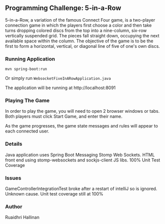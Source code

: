 ## Programming Challenge: 5-in-a-Row

5-in-a-Row, a variation of the famous Connect Four game, is a two-player connection game
in which the players first choose a color and then take turns dropping colored discs from the
top into a nine-column, six-row vertically suspended grid. The pieces fall straight down,
occupying the next available space within the column. The objective of the game is to be the
first to form a horizontal, vertical, or diagonal line of five of one's own discs.

### Running Application
```
mvn spring-boot:run
```
Or simply run `WebsocketFiveInARowApplication.java` 

The application will be running at http://localhost:8091

### Playing The Game
In order to play the game, you will need to open 2 browser windows or tabs. <br>
Both players must click Start Game, and enter their name. 

As the game progresses, the game state messages and rules will appear to each connected user.

### Details 
Java application uses Spring Boot Messaging Stomp Web Sockets. 
HTML front end using stomp-websockets and sockjs-client JS libs. 
100% Unit Test Coverage 

### Issues 
GameControllerIntegrationTest broke after a restart of intelliJ so is ignored. 
Unknown cause. Unit test coverage still at 100%  

### Author 
Ruaidhri Hallinan
